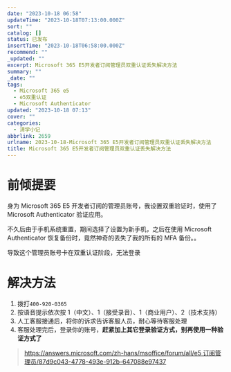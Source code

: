 ```yaml
---
date: "2023-10-18 06:58"
updateTime: "2023-10-18T07:13:00.000Z"
sort: ""
catalog: []
status: 已发布
insertTime: "2023-10-18T06:58:00.000Z"
recommend: ""
_updated: ""
excerpt: Microsoft 365 E5开发者订阅管理员双重认证丢失解决方法
summary: ""
_date: ""
tags:
  - Microsoft 365 e5
  - e5双重认证
  - Microsoft Authenticator
updated: "2023-10-18 07:13"
cover: ""
categories:
  - 清学小记
abbrlink: 2659
urlname: 2023-10-18-Microsoft 365 E5开发者订阅管理员双重认证丢失解决方法
title: Microsoft 365 E5开发者订阅管理员双重认证丢失解决方法
---
```


# 前倾提要

身为 Microsoft 365 E5 开发者订阅的管理员账号，我设置双重验证时，使用了 Microsoft Authenticator 验证应用。

不久后由于手机系统重置，期间选择了设置为新手机，之后在使用 Microsoft Authenticator 恢复备份时，竟然神奇的丢失了我的所有的 MFA 备份。。

导致这个管理员账号卡在双重认证阶段，无法登录

# 解决方法

1. 拨打`400-920-0365`
2. 按语音提示依次按 1（中文）、1（接受录音）、1（商业用户）、2（技术支持）
3. 人工客服接通后，将你的诉求告诉客服人员，耐心等待客服处理
4. 客服处理完后，登录你的账号，**赶紧加上其它登录验证方式，别再使用一种验证方式了**

> [https://answers.microsoft.com/zh-hans/msoffice/forum/all/e5 订阅管理员/87d9c043-4778-493e-912b-647088e97437](https://answers.microsoft.com/zh-hans/msoffice/forum/all/e5%E8%AE%A2%E9%98%85%E7%AE%A1%E7%90%86%E5%91%98/87d9c043-4778-493e-912b-647088e97437)
